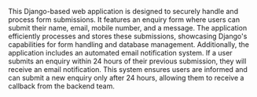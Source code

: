 This Django-based web application is designed to securely handle and process form submissions. 
It features an enquiry form where users can submit their name, email, mobile number, and a message. 
The application efficiently processes and stores these submissions, showcasing Django's capabilities for form handling and database management.
Additionally, the application includes an automated email notification system. If a user submits an enquiry within 24 hours of their previous submission, they will receive an email notification. 
This system ensures users are informed and can submit a new enquiry only after 24 hours, allowing them to receive a callback from the backend team.
